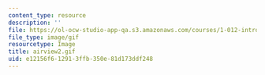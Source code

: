 ```yaml
---
content_type: resource
description: ''
file: https://ol-ocw-studio-app-qa.s3.amazonaws.com/courses/1-012-introduction-to-civil-engineering-design-spring-2002/e12156f612913ffb350e81d173ddf248_airview2.gif
file_type: image/gif
resourcetype: Image
title: airview2.gif
uid: e12156f6-1291-3ffb-350e-81d173ddf248
---
```

